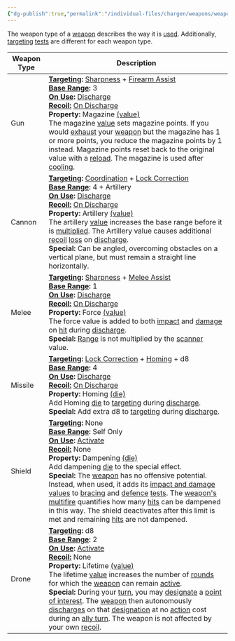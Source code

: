 ```yaml
---
{"dg-publish":true,"permalink":"/individual-files/chargen/weapons/weapon-type/"}
---
```


The weapon type of a [weapon](Weapons.md) describes the way it is [used](Use.md). Additionally, [targeting](Target.md) [tests](Tests.md) are different for each weapon type.

| Weapon Type | Description                                                                                                                                                                                                                                                                                                                                                                                                                                                                                                                                                                                                                                                                                                                 |
| ----------- | --------------------------------------------------------------------------------------------------------------------------------------------------------------------------------------------------------------------------------------------------------------------------------------------------------------------------------------------------------------------------------------------------------------------------------------------------------------------------------------------------------------------------------------------------------------------------------------------------------------------------------------------------------------------------------------------------------------------------- |
| Gun         | **[Targeting](Target.md):** [Sharpness](Skills.md) + [Firearm Assist](Tuning.md)<br>**[Base Range](Range.md):** 3<br>**[On Use](Use.md):** [Discharge](Discharge.md)<br>**[Recoil:](Recoil.md)** [On Discharge](Discharge)<br>**Property:** Magazine [(value)](Numbers.md)<br>The magazine [value](Numbers.md) sets magazine points. If you would [exhaust](Exhausted.md) your [weapon](Weapons.md) but the magazine has 1 or more points, you reduce the magazine points by 1 instead. Magazine points reset back to the original value with a [reload](Reload.md). The magazine is used after [cooling](Damage%20Type.md).                                                                                                |
| Cannon      | **[Targeting](Target.md):** [Coordination](Skills.md) + [Lock Correction](Tuning.md)<br>**[Base Range](Range.md):** 4 + Artillery<br>**[On Use](Use.md):** [Discharge](Discharge.md)<br>**[Recoil:](Recoil.md)** [On Discharge](Discharge)<br>**Property:** Artillery [(value)](Numbers.md)<br>The artillery [value](Numbers.md) increases the base range before it is [multiplied](Range.md). The Artillery value causes additional [recoil](Recoil.md) [loss](Loss.md) on [discharge](Discharge.md).<br>**Special:** Can be angled, overcoming obstacles on a vertical plane, but must remain a straight line horizontally.                                                                                               |
| Melee       | **[Targeting](Target.md):** [Sharpness](Skills.md) + [Melee Assist](Tuning.md)<br>**[Base Range](Range.md):** 1<br>**[On Use](Use.md):** [Discharge](Discharge.md)<br>**[Recoil:](Recoil.md)** [On Discharge](Discharge)<br>**Property:** Force [(value)](Numbers.md)<br>The force value is added to both [impact](Impact.md) and [damage](Damage.md) on [hit](Target.md) during [discharge](Discharge.md). <br>**Special:** [Range](Range.md) is not multiplied by the [scanner](Tuning.md) value.                                                                                                                                                                                                                         |
| Missile     | **[Targeting](Target.md):** [Lock Correction](Tuning.md) + [Homing](Weapons.md) + d8<br>**[Base Range](Range.md):** 4<br>**[On Use](Use.md):** [Discharge](Discharge.md)<br>**[Recoil:](Recoil.md)** [On Discharge](Discharge)<br>**Property:** Homing [(die)](Numbers.md)<br>Add Homing [die](Numbers.md) to [targeting](Target.md) during [discharge](Discharge.md).<br>**Special:** Add extra d8 to [targeting](Target.md) during [discharge](Discharge.md).                                                                                                                                                                                                                                                             |
| Shield      | **[Targeting](Target.md):** None<br>**[Base Range](Range.md):** Self Only<br>**[On Use](Use.md):** [Activate](Activated.md)<br>**[Recoil:](Recoil.md)** None<br>**Property:** Dampening [(die)](Numbers.md)<br>Add dampening [die](Numbers.md) to the special effect.<br>**Special:** The [weapon](Weapons.md) has no offensive potential. Instead, when used, it adds its [impact and damage](Weapons.md) [values](Numbers.md) to [bracing](Brace.md) and [defence](Defend.md) [tests](Tests.md). The [weapon's](Weapons.md) [multifire](Multifire.md) quantifies how many [hits](Target.md) can be dampened in this way. The shield deactivates after this limit is met and remaining [hits](Target.md) are not dampened. |
| Drone       | **[Targeting](Target.md):** d8<br>**[Base Range](Range.md):** 2<br>**[On Use](Use.md):** [Activate](Activated.md)<br>**[Recoil:](Recoil.md)** None<br>**Property:** Lifetime [(value)](Numbers.md)<br>The lifetime [value](Numbers.md) increases the number of [rounds](Rounds.md) for which the [weapon](Weapons.md) can remain [active](Activated.md). <br>**Special:** During your [turn](Rounds.md), you may [designate](Designate.md) a [point of interest](Designations.md). The [weapon](Weapons.md) then autonomously [discharges](Discharge.md) on that [designation](Designations.md) at no [action](Actions.md) cost during an [ally turn](Rounds.md). The weapon is not affected by your own [recoil](Recoil).  |
